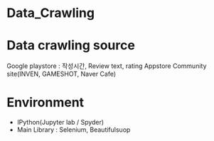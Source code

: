 # Data_Crawling

# Data crawling source
  Google playstore : 작성시간, Review text, rating
  Appstore
  Community site(INVEN, GAMESHOT, Naver Cafe)
  
# Environment
  - IPython(Jupyter lab / Spyder)
  - Main Library : Selenium, Beautifulsuop
